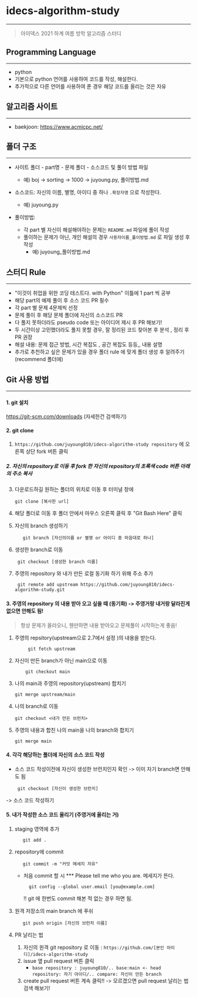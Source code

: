# idecs-algorithm-study

---

>아이덱스 2021 하계 여름 방학 알고리즘 스터디

## Programming Language

---

+ python
+ 기본으로 python 언어를 사용하여 코드를 작성, 해설한다.
+ 추가적으로 다른 언어를 사용하여 푼 경우 해당 코드를 올리는 것은 자유

## 알고리즘 사이트

---
+ baekjoon: https://www.acmicpc.net/

## 폴더 구조

---
+ 사이트 폴더 - part명 - 문제 폴더 - 소스코드 및 풀이 방법 파일
    + 예) boj -> sorting -> 1000 -> juyoung.py, 풀이방법.md
+ 소스코드: 자신의 이름, 별명, 아이디 중 하나 `.확장자명` 으로 작성한다.
    + 예) juyoung.py
  
+ 풀이방법:
    +  각 part 별 자신이 해설해야하는 문제는 `README.md` 파일에 풀이 작성
    +  풀이하는 문제가 아닌, 개인 해설의 경우 `사용자이름_풀이방법.md` 로 파일 생성 후 작성
        + 예) juyoung_풀이방법.md
  

## 스터디 Rule

---
+  "이것이 취업을 위한 코딩 테스트다. with Python" 이틀에 1 part 씩 공부
+  해당 part의 예제 풀이 후 소스 코드 PR 필수
+  각 part 별 문제 4문제씩 선정
+  문제 풀이 후 해당 문제 폴더에 자신의 소스코드 PR
+  다 풀지 못하더라도 pseudo code 또는 아이디어 제시 후 PR 해보기!
+  두 시간이상 고민했더라도 풀지 못할 경우, 잘 정리된 코드 찾아본 후 분석 , 정리 후 PR 권장
+  해설 내용: 문제 접근 방법, 시간 복잡도 , 공간 복잡도 등등,, 내용 설명
+  추가로 추천하고 싶은 문제가 있을 경우 폴더 rule 에 맞게 폴더 생성 후 알려주기 (recommend 폴더에)

## Git 사용 방법

---
#### 1. git 설치  
https://git-scm.com/downloads (자세한건 검색하기)
#### 2. git clone
1. `https://github.com/juyoung810/idecs-algorithm-study repository` 에 오른쪽 상단 fork 버튼 클릭
##### 2. 자신의 repository로 이동 후 fork 한 자신의 repository의 초록색 code 버튼 아래의 주소 복사
3. 다운로드하길 원하는 폴더의 위치로 이동 후 터미널 창에

       git clone [복사한 url]

4. 해당 폴더로 이동 후 폴더 안에서 마우스 오른쪽 클릭 후 "Git Bash Here"  클릭
5. 자신의 branch 생성하기

          git branch [자신의이름 or 별명 or 아이디 중 마음대로 하나]

6. 생성한 branch로 이동

        git checkout [생성한 branch 이름]
7. 주영의 repository 와 내가 만든 로컬 동기화 하기 위해 주소 추가

        git remote add upstream https://github.com/juyoung810/idecs-algorithm-study.git



#### 3. 주영의 repository 의 내용 받아 오고 싶을 때  (동기화) -> 주영거랑 내거랑 달라진게 없으면 안해도 됨!
> 항상 문제가 올라오니, 웬만하면 내용 받아오고 문제풀이 시작하는게 좋음!

1. 주영의 repsitory(upstream으로 2.7에서 설정 )의 내용을 받는다.
   
            git fetch upstream
   
2.  자신이 만든 branch가 아닌 main으로 이동
    
            git checkout main
    
3.  나의 main과 주영의 repository(upstream) 합치기

        git merge upstream/main

4.  나의 branch로 이동

        git checkout <내가 만든 브런치>

5.  주영의 내용과 합친 나의 main을 나의 branch와 합치기   

        git merge main

#### 4. 각각 해당하는 폴더에 자신의 소스 코드 작성
   + 소스 코드 작성이전에 자신이 생성한 브런치인지 확인 -> 이미 자기 branch면 안해도 됨
   
          git checkout [자신이 생성한 브런치]
   -> 소스 코드 작성하기

#### 5. 내가 작성한 소스 코드 올리기 (주영거에 올리는 거)
1. staging 영역에 추가

          git add .

2. repository에 commit

          git commit -m "커밋 메세지 자유"

    + 처음 commit 할 시 *** Please tell me who you are. 메세지가 뜬다. 
    
            git config --global user.email [you@example.com]

        !! git 에 한번도 commit 해본 적 없는 경우 하면 됨.

3. 원격 저장소의 main branch 에 푸쉬
  
          git push origin [자신의 브런치 이름]

4. PR 날리는 법
    1. 자신의 원격 git repository 로 이동 : `https://github.com/[본인 아이디]/idecs-algorithm-study`
    2. issue 옆 pull request 버튼 클릭 
       + `base repository : juyoung810/.. base:main <- head repository: 자기 아이디/.. compare: 자신이 만든 branch `
    3. create pull request 버튼 계속 클릭!! -> 모르겠으면 pull request 날리는 법 검색 해보기!
    


          



     






  
    
    





